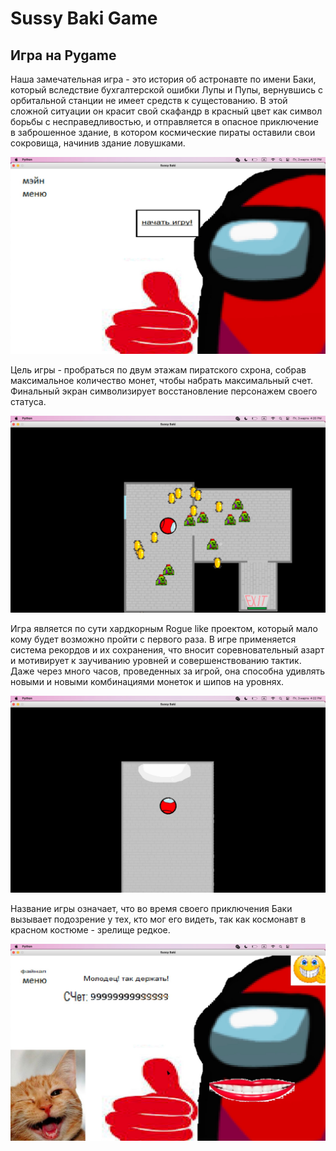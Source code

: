 # Sussy Baki Game
## Игра на Pygame

Наша замечательная игра - это история об астронавте по имени Баки, который вследствие бухгалтерской ошибки Лупы и Пупы, вернувшись с орбитальной станции не имеет средств к сущестованию. В этой сложной ситуации он красит свой скафандр в красный цвет как символ борьбы с несправедливостью, и отправляется в опасное приключение в заброшенное здание, в котором космические пираты оставили свои сокровища, начинив здание ловушками. 

![main menu](data/1.jpg)

Цель игры - пробраться по двум этажам пиратского схрона, собрав максимальное количество монет, чтобы набрать максимальный счет. Финальный экран символизирует восстановление персонажем своего статуса.

![screenshot1](data/2.jpg)

Игра является по сути хардкорным Rogue like проектом, который мало кому будет возможно пройти с первого раза. В игре применяется система рекордов и их сохранения, что вносит соревновательный азарт и мотивирует к заучиванию уровней и совершенствованию тактик. Даже через много часов, проведенных за игрой, она способна удивлять новыми и новыми комбинациями монеток и шипов на уровнях.

![screenshot2](data/3.jpg)

Название игры означает, что во время своего приключения Баки вызывает подозрение у тех, кто мог его видеть, так как космонавт в красном костюме - зрелище редкое.

![final menu](data/4.jpg)
